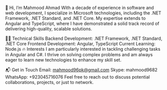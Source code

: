 👋 Hi, I’m Mahmood Ahmad
With a decade of experience in software and web development, I specialize in Microsoft technologies, including the .NET Framework, .NET Standard, and .NET Core. My expertise extends to Angular and TypeScript, where I have demonstrated a solid track record of delivering high-quality, scalable solutions.

👨‍💻 Technical Skills
Backend Development: .NET Framework, .NET Standard, .NET Core
Frontend Development: Angular, TypeScript
Current Learning: Node.js
🔥 Interests
I am particularly interested in tackling challenging tasks in Angular and C#. I thrive on solving complex problems and am always eager to learn new technologies to enhance my skill set.

📬 Get in Touch
Email: mahmood96pk@gmail.com
Skype: mahmood9682
WhatsApp: +923045716076
Feel free to reach out to discuss potential collaborations, projects, or just to network.
